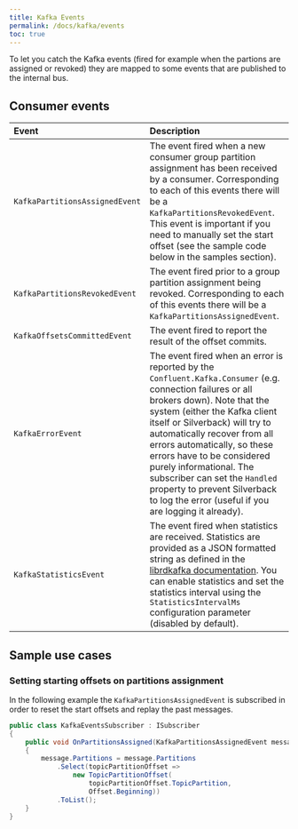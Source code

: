 ```yaml
---
title: Kafka Events
permalink: /docs/kafka/events
toc: true
---
```


To let you catch the Kafka events (fired for example when the partions are assigned or revoked) they are mapped to some events that are published to the internal bus.

## Consumer events

Event | Description
:-- | :--
`KafkaPartitionsAssignedEvent` | The event fired when a new consumer group partition assignment has been received by a consumer. Corresponding to each of this events there will be a `KafkaPartitionsRevokedEvent`. This event is important if you need to manually set the start offset (see the sample code below in the samples section).
`KafkaPartitionsRevokedEvent` | The event fired prior to a group partition assignment being revoked. Corresponding to each of this events there will be a `KafkaPartitionsAssignedEvent`.
`KafkaOffsetsCommittedEvent` | The event fired to report the result of the offset commits.
`KafkaErrorEvent` | The event fired when an error is reported by the `Confluent.Kafka.Consumer` (e.g. connection failures or all brokers down). Note that the system (either the Kafka client itself or Silverback) will try to automatically recover from all errors automatically, so these errors have to be considered purely informational. The subscriber can set the `Handled` property to prevent Silverback to log the error (useful if you are logging it already).
`KafkaStatisticsEvent` | The event fired when statistics are received. Statistics are provided as a JSON formatted string as defined in the [librdkafka documentation](https://github.com/edenhill/librdkafka/blob/master/STATISTICS.md). You can enable statistics and set the statistics interval using the `StatisticsIntervalMs` configuration parameter (disabled by default).


## Sample use cases

### Setting starting offsets on partitions assignment

In the following example the `KafkaPartitionsAssignedEvent` is subscribed in order to reset the start offsets and replay the past messages.

```csharp
public class KafkaEventsSubscriber : ISubscriber
{
    public void OnPartitionsAssigned(KafkaPartitionsAssignedEvent message)
    {
        message.Partitions = message.Partitions
            .Select(topicPartitionOffset =>
                new TopicPartitionOffset(
                    topicPartitionOffset.TopicPartition,
                    Offset.Beginning))
            .ToList();
    }
}
```